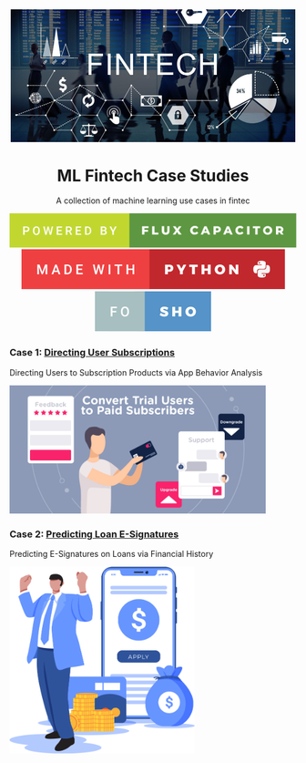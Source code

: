 <div align="center">

  <img src="./images/fintech.jpg" width="500" alt="Directing"/>

# ML Fintech Case Studies

A collection of machine learning use cases in fintec

<img src="images/powered-by-flux-capacitor.svg"/>
<img src="images/made-with-python.svg"/>
<img src="images/fo-sho.svg"/>

</div>

### Case 1: [Directing User Subscriptions](./directing-user-subscriptions/README.md)

Directing Users to Subscription Products via App Behavior Analysis

<img src="./images/convert-users.png" width="450" alt="Directing"/>

<br/>

### Case 2: [Predicting Loan E-Signatures](./predicting-loan-signatures/README.md)

Predicting E-Signatures on Loans via Financial History

<img src="./images/predicting-loan-e-sign.png" width="325" alt="Directing"/>
